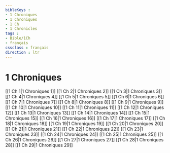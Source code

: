 ```yaml
---
bibleKeys : 
- 1 Chroniques
- 1 Chroniques
- 1 Ch
- 1 Chronicles
tags : 
- Bible/1Ch
- français
cssclass : français
direction : ltr
---
```


# 1 Chroniques

[[1 Ch 1|1 Chroniques 1]]
[[1 Ch 2|1 Chroniques 2]]
[[1 Ch 3|1 Chroniques 3]]
[[1 Ch 4|1 Chroniques 4]]
[[1 Ch 5|1 Chroniques 5]]
[[1 Ch 6|1 Chroniques 6]]
[[1 Ch 7|1 Chroniques 7]]
[[1 Ch 8|1 Chroniques 8]]
[[1 Ch 9|1 Chroniques 9]]
[[1 Ch 10|1 Chroniques 10]]
[[1 Ch 11|1 Chroniques 11]]
[[1 Ch 12|1 Chroniques 12]]
[[1 Ch 13|1 Chroniques 13]]
[[1 Ch 14|1 Chroniques 14]]
[[1 Ch 15|1 Chroniques 15]]
[[1 Ch 16|1 Chroniques 16]]
[[1 Ch 17|1 Chroniques 17]]
[[1 Ch 18|1 Chroniques 18]]
[[1 Ch 19|1 Chroniques 19]]
[[1 Ch 20|1 Chroniques 20]]
[[1 Ch 21|1 Chroniques 21]]
[[1 Ch 22|1 Chroniques 22]]
[[1 Ch 23|1 Chroniques 23]]
[[1 Ch 24|1 Chroniques 24]]
[[1 Ch 25|1 Chroniques 25]]
[[1 Ch 26|1 Chroniques 26]]
[[1 Ch 27|1 Chroniques 27]]
[[1 Ch 28|1 Chroniques 28]]
[[1 Ch 29|1 Chroniques 29]]
